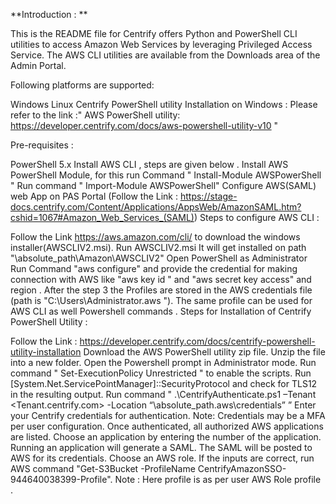 **Introduction : **

This is the README file for Centrify offers Python and PowerShell CLI utilities to access Amazon Web Services by leveraging Privileged Access Service. The AWS CLI utilities are available from the Downloads area of the Admin Portal.

Following platforms are supported:

Windows
Linux
Centrify PowerShell utility Installation on Windows : Please refer to the link :" AWS PowerShell utility: https://developer.centrify.com/docs/aws-powershell-utility-v10 "

Pre-requisites :

PowerShell 5.x
Install AWS CLI , steps are given below .
Install AWS PowerShell Module, for this run Command " Install-Module AWSPowerShell "
Run command " Import-Module AWSPowerShell"
Configure AWS(SAML) web App on PAS Portal (Follow the Link : https://stage-docs.centrify.com/Content/Applications/AppsWeb/AmazonSAML.htm?cshid=1067#Amazon_Web_Services_(SAML)) 
Steps to configure AWS CLI : 

Follow the Link https://aws.amazon.com/cli/ to download the windows installer(AWSCLIV2.msi).
Run AWSCLIV2.msi 
It will get installed on path "\absolute_path\Amazon\AWSCLIV2"
Open PowerShell as Administrator
Run Command "aws configure" and provide the credential for making connection with AWS like "aws key id " and "aws secret key access" and region .
After the step 3 the Profiles are stored in the AWS credentials file (path is "C:\Users\Administrator\.aws "). The same profile can be used for AWS CLI as well Powershell commands .
Steps for Installation of Centrify PowerShell Utility  :

Follow the Link : https://developer.centrify.com/docs/centrify-powershell-utility-installation
Download the AWS PowerShell utility zip file.
Unzip the file into a new folder.
Open the Powershell prompt in Administrator mode.
Run command " Set-ExecutionPolicy Unrestricted " to enable the scripts.
Run [System.Net.ServicePointManager]::SecurityProtocol and check for TLS12 in the resulting output.
Run command " .\CentrifyAuthenticate.ps1 –Tenant <Tenant.centrify.com> -Location “\absolute_path\.aws\credentials” ”
Enter your Centrify credentials for authentication. Note: Credentials may be a MFA per user configuration.
Once authenticated, all authorized AWS applications are listed.
Choose an application by entering the number of the application.
Running an application will generate a SAML. The SAML will be posted to AWS for its credentials.
Choose an AWS role.
If the inputs are correct, run AWS command "Get-S3Bucket -ProfileName CentrifyAmazonSSO-944640038399-Profile". Note : Here profile is as per user AWS Role profile .

